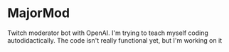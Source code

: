 # MajorMod
Twitch moderator bot with OpenAI. I'm trying to teach myself coding autodidactically. The code isn't really functional yet, but I'm working on it
